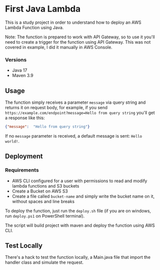# First Java Lambda

This is a study project in order to understand how to deploy an AWS Lambda Function using Java.

Note: The function is prepared to work with API Gateway, so to use it you'll need to create a trigger for the function using API Gateway. This was not covered in example, I did it manually in AWS Console.

### Versions
- Java 17
- Maven 3.9

## Usage

The function simply receives a parameter `message` via query string and returns it on request body, for example, if you send `https://example.com/endpoint?message=Hello from query string` you'll get a response like this: 

```json
{"message":  "Hello from query string"}
```

If no `message` parameter is received, a default message is sent: `Hello world!`.

## Deployment

### Requirements
- AWS CLI configured for a user with permissions to read and modify lambda functions and S3 buckets
- Create a Bucket on AWS S3
- Create a file called `bucket-name` and simply write the bucket name on it, without spaces and line breaks

To deploy the function, just run the `deploy.sh` file (if you are on windows, run `deploy.ps1` on PowerShell terminal).

The script will build project with maven and deploy the function using AWS CLI.

## Test Locally

There's a hack to test the function locally, a Main.java file that import the handler class and simulate the request.
